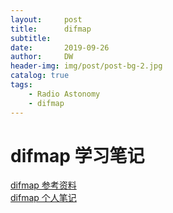```yaml
---
layout:     post
title:      difmap
subtitle:   
date:       2019-09-26
author:     DW
header-img: img/post/post-bg-2.jpg
catalog: true
tags:
    - Radio Astonomy  
    - difmap  
---
```


# difmap 学习笔记
[difmap 参考资料](dw839566105.github.io/pdf/difmap/cookbook.pdf)  
[difmap 个人笔记](dw839566105.github.io/pdf/difmap/difmap.pdf)  

